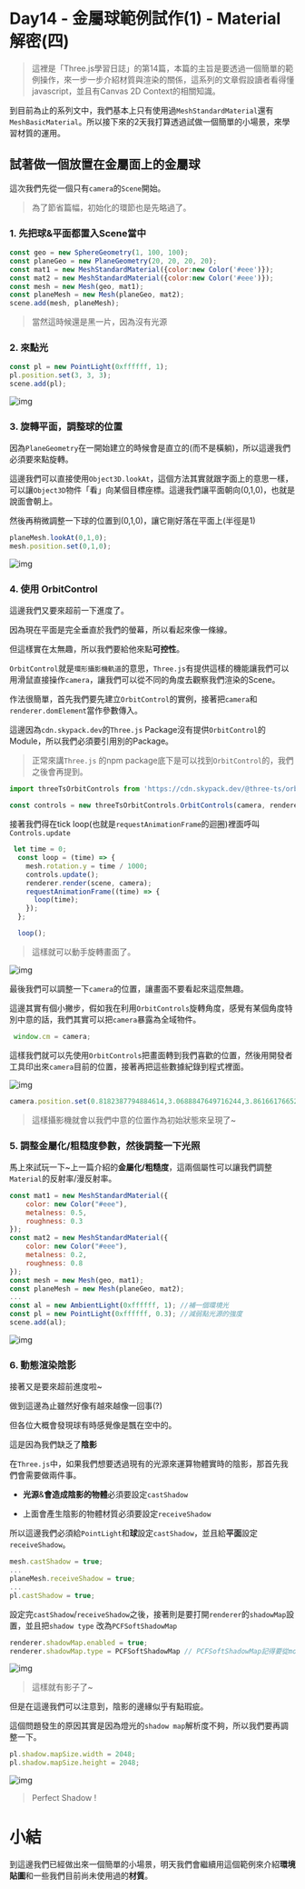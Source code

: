 # Day14 - 金屬球範例試作(1) - Material解密(四)  

> 這裡是「Three.js學習日誌」的第14篇，本篇的主旨是要透過一個簡單的範例操作，來一步一步介紹材質與渲染的關係，這系列的文章假設讀者看得懂javascript，並且有Canvas 2D Context的相關知識。

到目前為止的系列文中，我們基本上只有使用過`MeshStandardMaterial`還有`MeshBasicMaterial`。所以接下來的2天我打算透過試做一個簡單的小場景，來學習材質的運用。

## 試著做一個放置在金屬面上的金屬球

這次我們先從一個只有`camera`的`Scene`開始。

> 為了節省篇幅，初始化的環節也是先略過了。

### 1. 先把球&平面都置入Scene當中

``` javascript
const geo = new SphereGeometry(1, 100, 100);
const planeGeo = new PlaneGeometry(20, 20, 20, 20);
const mat1 = new MeshStandardMaterial({color:new Color('#eee')});
const mat2 = new MeshStandardMaterial({color:new Color('#eee')});
const mesh = new Mesh(geo, mat1);
const planeMesh = new Mesh(planeGeo, mat2);
scene.add(mesh, planeMesh);
```
> 當然這時候還是黑一片，因為沒有光源

### 2. 來點光

```javascript
const pl = new PointLight(0xffffff, 1);
pl.position.set(3, 3, 3);
scene.add(pl);
```
![img](https://i.imgur.com/6aR4Boq.jpg)


### 3. 旋轉平面，調整球的位置

因為`PlaneGeometry`在一開始建立的時候會是直立的(而不是橫躺)，所以這邊我們必須要來點旋轉。

這邊我們可以直接使用`Object3D.lookAt`，這個方法其實就跟字面上的意思一樣，可以讓`Object3D`物件「看」向某個目標座標。這邊我們讓平面朝向(0,1,0)，也就是說面會朝上。

然後再稍微調整一下球的位置到(0,1,0)，讓它剛好落在平面上(半徑是1)

```javascript
planeMesh.lookAt(0,1,0);
mesh.position.set(0,1,0);
```

![img](https://i.imgur.com/KQyVknf.jpg)


### 4. 使用 OrbitControl

這邊我們又要來超前一下進度了。

因為現在平面是完全垂直於我們的螢幕，所以看起來像一條線。

但這樣實在太無趣，所以我們要給他來點**可控性**。

`OrbitControl`就是`環形攝影機軌道`的意思，`Three.js`有提供這樣的機能讓我們可以用滑鼠直接操作`camera`，讓我們可以從不同的角度去觀察我們渲染的Scene。

作法很簡單，首先我們要先建立`OrbitControl`的實例，接著把`camera`和`renderer.domElement`當作參數傳入。

這邊因為`cdn.skypack.dev`的`Three.js` Package沒有提供`OrbitControl`的Module，所以我們必須要引用別的Package。

> 正常來講`Three.js` 的npm package底下是可以找到`OrbitControl`的，我們之後會再提到。


``` javascript
import threeTsOrbitControls from 'https://cdn.skypack.dev/@three-ts/orbit-controls';

const controls = new threeTsOrbitControls.OrbitControls(camera, renderer.domElement)

```

接著我們得在tick loop(也就是`requestAnimationFrame`的迴圈)裡面呼叫`Controls.update`

```javascript
 let time = 0;
  const loop = (time) => {
    mesh.rotation.y = time / 1000;
    controls.update();
    renderer.render(scene, camera);
    requestAnimationFrame((time) => {
      loop(time);
    });
  };

  loop();
```

>這樣就可以動手旋轉畫面了。

![img](https://i.imgur.com/Qfi50nK.gif)

最後我們可以調整一下`camera`的位置，讓畫面不要看起來這麼無趣。

這邊其實有個小撇步，假如我在利用`OrbitControls`旋轉角度，感覺有某個角度特別中意的話，我們其實可以把`camera`暴露為全域物件。

``` javascript
 window.cm = camera;
```

這樣我們就可以先使用`OrbitControls`把畫面轉到我們喜歡的位置，然後用開發者工具印出來`camera`目前的位置，接著再把這些數據紀錄到程式裡面。

![img](https://i.imgur.com/TJU2EhP.jpg)

```javascript
camera.position.set(0.8182387794884614,3.0688847649716244,3.8616617665282886)
```

> 這樣攝影機就會以我們中意的位置作為初始狀態來呈現了~


### 5. 調整金屬化/粗糙度參數，然後調整一下光照

馬上來試玩一下~上一篇介紹的**金屬化/粗糙度**，這兩個屬性可以讓我們調整`Material`的反射率/漫反射率。

``` javascript
const mat1 = new MeshStandardMaterial({
    color: new Color("#eee"),
    metalness: 0.5,
    roughness: 0.3
});
const mat2 = new MeshStandardMaterial({
    color: new Color("#eee"),
    metalness: 0.2,
    roughness: 0.8
});
const mesh = new Mesh(geo, mat1);
const planeMesh = new Mesh(planeGeo, mat2);
...
const al = new AmbientLight(0xffffff, 1); //補一個環境光
const pl = new PointLight(0xffffff, 0.3); //減弱點光源的強度
scene.add(al);
```

![img](https://i.imgur.com/AI510uQ.jpg)


### 6. 動態渲染陰影

接著又是要來超前進度啦~

做到這邊為止雖然好像有越來越像一回事(?)

但各位大概會發現球有時感覺像是飄在空中的。

這是因為我們缺乏了**陰影**


在`Three.js`中，如果我們想要透過現有的光源來運算物體實時的陰影，那首先我們會需要做兩件事。

- **光源**&**會造成陰影的物體**必須要設定`castShadow`

- 上面會產生陰影的物體材質必須要設定`receiveShadow`

所以這邊我們必須給`PointLight`和**球**設定`castShadow`，並且給**平面**設定`receiveShadow`。

```javascript
mesh.castShadow = true;
...
planeMesh.receiveShadow = true;
...
pl.castShadow = true;
```

設定完`castShadow`/`receiveShadow`之後，接著則是要打開`renderer`的`shadowMap`設置，並且把`shadow type` 改為`PCFSoftShadowMap`

```javascript
renderer.shadowMap.enabled = true;
renderer.shadowMap.type = PCFSoftShadowMap // PCFSoftShadowMap記得要從module import
```

![img](https://i.imgur.com/fvYPBcT.jpg)

> 這樣就有影子了~

但是在這邊我們可以注意到，陰影的邊緣似乎有點瑕疵。

這個問題發生的原因其實是因為燈光的`shadow map`解析度不夠，所以我們要再調整一下。

```javascript
pl.shadow.mapSize.width = 2048;
pl.shadow.mapSize.height = 2048;
```

![img](https://i.imgur.com/pTkCulT.jpg)

> Perfect Shadow !



# 小結 

到這邊我們已經做出來一個簡單的小場景，明天我們會繼續用這個範例來介紹**環境貼圖**和一些我們目前尚未使用過的**材質**。